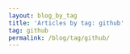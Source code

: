 ```yaml
---
layout: blog_by_tag
title: 'Articles by tag: github'
tag: github
permalink: /blog/tag/github/
---
```

